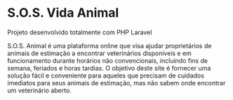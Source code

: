 <h1>S.O.S. Vida Animal</h1>

<p>Projeto desenvolvido totalmente com PHP Laravel</p>

<p>S.O.S. Animal é uma plataforma online que visa ajudar proprietários de animais de estimação a encontrar veterinários disponíveis e em funcionamento durante horários não convencionais, incluindo fins de semana, feriados e horas tardias. O objetivo deste site é fornecer uma solução fácil e conveniente para aqueles que precisam de cuidados imediatos para seus animais de estimação, mas não sabem onde encontrar um veterinário aberto.</p>
